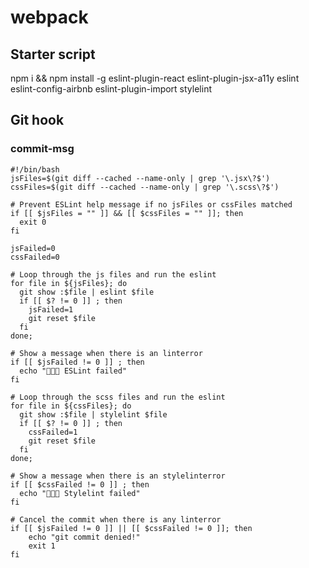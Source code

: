 # webpack

## Starter script
npm i && npm install -g eslint-plugin-react eslint-plugin-jsx-a11y eslint eslint-config-airbnb eslint-plugin-import stylelint

## Git hook
### commit-msg

```
#!/bin/bash
jsFiles=$(git diff --cached --name-only | grep '\.jsx\?$')
cssFiles=$(git diff --cached --name-only | grep '\.scss\?$')

# Prevent ESLint help message if no jsFiles or cssFiles matched
if [[ $jsFiles = "" ]] && [[ $cssFiles = "" ]]; then
  exit 0
fi

jsFailed=0
cssFailed=0

# Loop through the js files and run the eslint
for file in ${jsFiles}; do
  git show :$file | eslint $file
  if [[ $? != 0 ]] ; then
    jsFailed=1
    git reset $file
  fi
done;

# Show a message when there is an linterror
if [[ $jsFailed != 0 ]] ; then
  echo "🚫🚫🚫 ESLint failed"
fi

# Loop through the scss files and run the eslint
for file in ${cssFiles}; do
  git show :$file | stylelint $file
  if [[ $? != 0 ]] ; then
    cssFailed=1
    git reset $file
  fi
done;

# Show a message when there is an stylelinterror
if [[ $cssFailed != 0 ]] ; then
  echo "🚫🚫🚫 Stylelint failed"
fi

# Cancel the commit when there is any linterror
if [[ $jsFailed != 0 ]] || [[ $cssFailed != 0 ]]; then
	echo "git commit denied!"
	exit 1
fi
```
